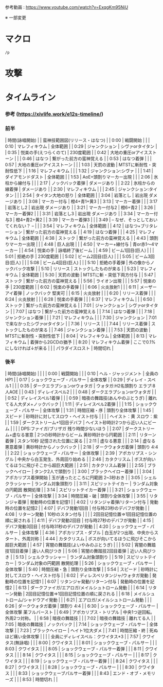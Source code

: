 参考動画 : https://www.youtube.com/watch?v=ExqgKm95NjU

※ 一部変更

# マクロ

    /p

# 攻撃


# タイムライン

### 参考 (https://xivlife.work/e12s-timeline/)

### 前半	

|	時間(詠唱開始)	|		|	蛮神技範囲図(リリース・はなつ)	|
|	0:00	|	戦闘開始	|		|
|	0:10	|	マレフィキウム	|	全体範囲	|
|	0:29	|	ジャンクション	|	シヴァorタイタン	|
|	0:35	|	悦楽の手(えつらくのて)	|	230度範囲	|
|	0:42	|	大地の重圧orアイスストーン	|		|
|	0:46	|	はなつ	|	繋がった前方の蛮神覚える	|
|	0:53	|	はなつ着弾	|		|
|	0:57	|	大地の重圧orアイスストーン	|		|
|	1:03	|	天罰の波動	|	MTSTに斬耐性・突耐性低下	|
|	1:16	|	マレフィキウム	|		|
|	1:32	|	ジャンクション:シヴァ	|		|
|	1:41	|	ダイアモンドダスト	|	全体範囲	|
|	1:53	|	AoE+頭割りマーカー出現	|		|
|	2:06	|	氷柱から線付与	|		|
|	2:17	|	ノックバック着弾	|	ダメージあり	|
|	2:22	|	氷柱からの線着弾	|	ダメージあり	|
|	2:30	|	マレフィキウム	|		|
|	2:45	|	ジャンクション:タイタン	|		|
|	2:54	|	タイタン大地の怒り	|	全体範囲	|
|	3:04	|	岩落とし	|	岩出現 ダメージあり	|
|	3:08	|	マーカー付与	|	橙4+青1+黄3	|
|	3:13	|	マーカー着弾	|		|
|	3:17	|	岩落とし2	|	岩出現 ダメージあり	|
|	3:21	|	マーカー付与2	|	橙6+青2	|
|	3:26	|	マーカー着弾2	|		|
|	3:31	|	岩落とし3	|	岩出現 ダメージあり	|
|	3:34	|	マーカー付与3	|	橙4+青2+黄2	|
|	3:39	|	マーカー着弾3	|		|
|	3:49	|	– なぜ、そっとしておいてくれない？ –	|		|
|	3:54	|	マレフィキウム	|	全体範囲	|
|	4:12	|	はなつ+ブリタレーション	|	繋がった前方の蛮神覚える	|
|	4:19	|	はなつ着弾	|		|
|	4:25	|	マレフィキウム	|	全体範囲	|
|	4:38	|	ストック	|	繋がった前方の蛮神覚える	|
|	4:43	|	頭割りマーカー出現	|		|
|	4:48	|	巨人出現	|		|
|	4:50	|	マーカー+線付与	|	青or赤1～4マーカー	|
|	4:54	|	悦楽の手	|	詠唱終了後ビーム	|
|	4:59	|	ビーム1回目(巨人)	|		|
|	5:01	|	拒絶の手	|	230度範囲	|
|	5:02	|	ビーム2回目(巨人)	|		|
|	5:05	|	ビーム3回目(巨人)	|		|
|	5:08	|	ビーム4回目(巨人)	|		|
|	5:10	|	拒絶の手着弾	|	外の像からノックバック攻撃	|
|	5:10	|	リリース	|	ストックしたものが来る	|
|	5:23	|	マレフィキウム	|	全体範囲	|
|	5:30	|	天罰の波動	|	MTSTに斬・突低下両方付与	|
|	5:47	|	ストック	|	繋がった前方の蛮神覚える	|
|	5:56	|	ライオン出現	|		|
|	5:57	|	悦楽の手	|	230度範囲	|
|	6:02	|	悦楽の手着弾	|		|
|	6:06	|	火炎放射1	|		|
|	6:11	|	メーザーアイ着弾	|	ノックバック 堅実可	|
|	6:15	|	火炎放射	|		|
|	6:20	|	リリース着弾	|		|
|	6:24	|	火炎放射	|		|
|	6:28	|	悦楽の手着弾	|		|
|	6:37	|	マレフィキウム	|		|
|	6:50	|	ストック	|	繋がった前方の蛮神覚える	|
|	7:01	|	ジャンクション	|	シヴァorタイタン	|
|	7:07	|	はなつ	|	繋がった前方の蛮神覚える	|
|	7:14	|	はなつ着弾	|		|
|	7:18	|	ジャンクション着弾	|		|
|	7:21	|	マレフィキウム	|		|
|	7:30	|	ジャンクション	|	7:01で来なかったシヴァorタイタン	|
|	7:36	|	リリース	|		|
|	7:44	|	リリース着弾	|	ストックしたものが来る	|
|	7:46	|	ジャンクション着弾	|		|
|	7:53	|	天罰の波動	|	MTSTに斬耐性・突耐性低下	|
|	8:04	|	マレフィキウム	|	全体範囲	|
|	8:13	|	マレフィキウム	|	着弾から2GCDの猶予	|
|	8:20	|	マレフィキウム着弾	|	ここで0.1%にしなければ↓が来る	|
|		|	パラダイスロスト	|	時間切れ	|

### 後半

|	時間(詠唱開始)	|		|		|
|	0:00	|	戦闘開始	|		|
|	0:10	|	ヘル・ジャッジメント	|	全員のHP1	|
|	0:17	|	ショックウェーブ・パルサー	|	全体攻撃	|
|	0:29	|	ディレイ・スペル1	|		|
|	0:35	|	ダークエラプションorウォタガ	|	ウォタガ:H2名頭割り エラプ:8人AOE	|
|	0:43	|	ディレイスペル2	|		|
|	0:48	|	ダークエラプションorウォタガ	|		|
|	0:52	|	ディレイスペル1着弾	|		|
|	0:59	|	暗夜の舞踏技(あんやのぶとうぎ)	|	離れてる人大ダメ+ノックバック	|
|	1:11	|	ディレイスペル2着弾	|		|
|	1:15	|	ショックウェーブ・パルサー	|	全体攻撃	|
|	1:31	|	時間圧縮・序	|	頭割り全体攻撃	|
|	1:45	|	スピード	|	砂時計に対してスロウ・ヘイスト付与	|
|		|		|	ヘイスト：黄 スロウ：紫	|
|	1:59	|	ダークストリーム+1回目デバフ	|	ヘイスト砂時計2つから近い人にビーム	|
|		|		|	DPS:ファイガ/ブリザガ 残り時間少ないほう	|
|	2:07	|	ダークストリーム+虚なる害意	|	2つの砂時計からビーム 黄砂時計から円範囲	|
|	2:11	|	リターン着弾	|	スタン10秒 記憶された位置に戻る	|
|	2:11	|	虚なる悪意	|		|
|	2:14	|	虚なる悪意着弾	|	黄砂時計からノックバック	|
|	2:18	|	ダークウォタガ着弾	|	頭割り 4:4	|
|	2:22	|	ショックウェーブ・パルサー	|	全体攻撃	|
|	2:39	|	アポカリプス・シングル	|	中央から白玉発生、外周回り始める	|
|	2:46	|	カタクリスム	|	ボスが向いてるほうに飛びそこから超巨大範囲	|
|	2:51	|	カタクリスム着弾	|		|
|	2:55	|	ブラックヘイロー	|	タンク2人で頭割り	|
|	3:00	|	ブラックヘイロー着弾	|		|
|	3:04	|	アポカリプス着弾開始	|	玉が通ったところに円範囲 2~3秒おき	|
|	3:05	|	シェルクラッシャー	|	ランダム対象頭割り	|
|	3:11	|	スピリットテイカー	|	ランダム対象の円範囲 散開処理	|
|	3:14	|	スピリットテイカー着弾	|		|
|	3:21	|	ショックウェーブ・パルサー	|	全体攻撃	|
|	3:34	|	時間圧縮・破	|	頭割り全体攻撃	|
|	3:55	|	リタンジャ着弾	|	発動時の位置を記憶1	|
|	4:02	|	リタンジャ着弾/リターン付与	|	発動時の位置を記憶2	|
|	4:07	|	デバフ発動1回目	|	付与時23秒のデバフが発動	|
|	4:08	|	リターン発動	|	10秒のスタン付与	|
|		|		|	2回目記憶位置⇒1回目記憶位置の順に戻される	|
|	4:11	|	デバフ発動2回目	|	付与時27秒のデバフが発動	|
|	4:15	|	デバフ発動3回目	|	付与時31秒のデバフが発動	|
|	4:20	|	ショックウェーブ・パルサー	|	全体攻撃	|
|	4:36	|	アポカリプス・ダブル	|	白玉が2つ出現、中央からスタート、外周対称	|
|	4:44	|	カタクリスム	|	ボスが向いてるほうに飛びそこから超巨大範囲	|
|	4:57	|	宵闇の舞踏技(よいやみのぶとうぎ)	|		|
|	5:02	|	宵闇の舞踏技1回目着弾	|	遠い人飛びつき	|
|	5:06	|	宵闇の舞踏技2回目着弾	|	近い人飛びつき	|
|	5:13	|	シェルクラッシャー	|	ランダム対象頭割り	|
|	5:19	|	スピリットテイカー	|	ランダム対象の円範囲 散開処理	|
|	5:26	|	ショックウェーブ・パルサー	|	全体攻撃	|
|	5:40	|	時間圧縮・急	|	頭割り全体攻撃	|
|	5:54	|	スピード	|	砂時計に対してスロウ・ヘイスト付与	|
|	6:02	|	ディレスペリタンジャ/ウォタガ発動	|	発動時の位置を記憶1	|
|	6:07	|	リタンジャ発動/リターン付与	|	発動時の位置を記憶2	|
|	6:13	|	ダークファイガ/エアロガ/メイルシュトローム発動	|		|
|	6:14	|	リターン発動	|	2回目記憶位置⇒1回目記憶位置の順に戻される	|
|	6:18	|	メイルシュトローム/シャドウアイ発動	|		|
|	6:21	|	エアロガ/メイルシュトローム発動	|		|
|	6:26	|	ダークウォタガ着弾	|	頭割り 4:4	|
|	6:30	|	ショックウェーブ・パルサー	|	全体攻撃 薬フルバースト	|
|	6:49	|	アポカリプス・トリプル	|	中央1つ逆回転。外周2つ対称。	|
|	6:58	|	暗夜の舞踏技	|		|
|	7:02	|	暗夜の舞踏技	|	離れてる人	|
|	7:05	|	暗夜の舞踏技	|	ノックバック	|
|	7:14	|	ショックウェーブ・パルサー	|	全体攻撃	|
|	7:23	|	ブラックヘイロー	|	ヘイト1位大ダメ	|
|	7:41	|	時間圧縮・終	|	死ぬほど痛い全体攻撃	|
|		|		|	全員にディレイスペル：クワイタス*3	|
|	7:57	|	クワイタス(無詠唱)	|		|
|	8:00	|	クワイタス	|		|
|	8:01	|	ショックウェーブ・パルサー	|		|
|	8:03	|	クワイタス	|		|
|	8:05	|	ショックウェーブ・パルサー着弾	|		|
|	8:11	|	クワイタス	|		|
|	8:14	|	クワイタス	|		|
|	8:15	|	ショックウェーブ・パルサー	|		|
|	8:17	|	クワイタス	|		|
|	8:19	|	ショックウェーブ・パルサー着弾	|		|
|	8:24	|	クワイタス	|		|
|	8:27	|	クワイタス	|		|
|	8:28	|	ショックウェーブ・パルサー	|		|
|	8:30	|	クワイタス	|		|
|	8:33	|	ショックウェーブパルサー着弾	|		|
|	8:43	|	エンド・オブ・メモリーズ	|		|
|	8:53	|	時間切れ	|		|